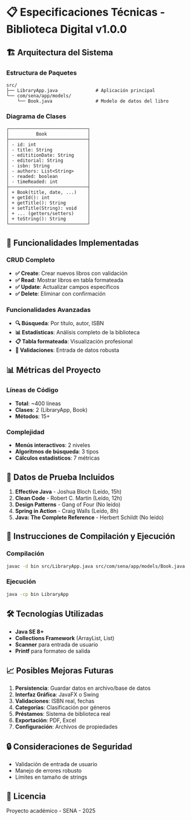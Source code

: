 # 📋 Especificaciones Técnicas - Biblioteca Digital v1.0.0

## 🏗️ Arquitectura del Sistema

### Estructura de Paquetes
```
src/
├── LibraryApp.java              # Aplicación principal
└── com/sena/app/models/
    └── Book.java                # Modelo de datos del libro
```

### Diagrama de Clases

```
┌─────────────────────────────┐
│          Book               │
├─────────────────────────────┤
│ - id: int                   │
│ - title: String             │
│ - edititionDate: String     │
│ - editorial: String         │
│ - isbn: String              │
│ - authors: List<String>     │
│ - readed: boolean           │
│ - timeReaded: int           │
├─────────────────────────────┤
│ + Book(title, date, ...)    │
│ + getId(): int              │
│ + getTitle(): String        │
│ + setTitle(String): void    │
│ + ... (getters/setters)     │
│ + toString(): String        │
└─────────────────────────────┘
```

## 🔧 Funcionalidades Implementadas

### CRUD Completo
- **✅ Create**: Crear nuevos libros con validación
- **✅ Read**: Mostrar libros en tabla formateada
- **✅ Update**: Actualizar campos específicos
- **✅ Delete**: Eliminar con confirmación

### Funcionalidades Avanzadas
- **🔍 Búsqueda**: Por título, autor, ISBN
- **📊 Estadísticas**: Análisis completo de la biblioteca
- **📋 Tabla formateada**: Visualización profesional
- **🎯 Validaciones**: Entrada de datos robusta

## 📊 Métricas del Proyecto

### Líneas de Código
- **Total**: ~400 líneas
- **Clases**: 2 (LibraryApp, Book)
- **Métodos**: 15+

### Complejidad
- **Menús interactivos**: 2 niveles
- **Algoritmos de búsqueda**: 3 tipos
- **Cálculos estadísticos**: 7 métricas

## 🧪 Datos de Prueba Incluidos

1. **Effective Java** - Joshua Bloch (Leído, 15h)
2. **Clean Code** - Robert C. Martin (Leído, 12h)
3. **Design Patterns** - Gang of Four (No leído)
4. **Spring in Action** - Craig Walls (Leído, 8h)
5. **Java: The Complete Reference** - Herbert Schildt (No leído)

## 🚀 Instrucciones de Compilación y Ejecución

### Compilación
```bash
javac -d bin src/LibraryApp.java src/com/sena/app/models/Book.java
```

### Ejecución
```bash
java -cp bin LibraryApp
```

## 🛠️ Tecnologías Utilizadas

- **Java SE 8+**
- **Collections Framework** (ArrayList, List)
- **Scanner** para entrada de usuario
- **Printf** para formateo de salida

## 📈 Posibles Mejoras Futuras

1. **Persistencia**: Guardar datos en archivo/base de datos
2. **Interfaz Gráfica**: JavaFX o Swing
3. **Validaciones**: ISBN real, fechas
4. **Categorías**: Clasificación por géneros
5. **Préstamos**: Sistema de biblioteca real
6. **Exportación**: PDF, Excel
7. **Configuración**: Archivos de propiedades

## 🔒 Consideraciones de Seguridad

- Validación de entrada de usuario
- Manejo de errores robusto
- Límites en tamaño de strings

## 📄 Licencia

Proyecto académico - SENA - 2025
